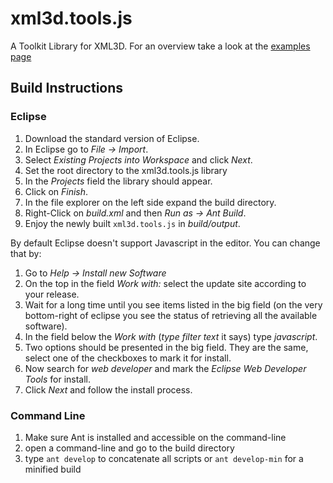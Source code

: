 # xml3d.tools.js

A Toolkit Library for XML3D. For an overview take a look at the [examples page](http://xml3d.github.io/xml3d.tools.js/index.xhtml)

## Build Instructions

### Eclipse

1. Download the standard version of Eclipse.
2. In Eclipse go to *File -> Import*.
3. Select *Existing Projects into Workspace* and click *Next*.
4. Set the root directory to the xml3d.tools.js library
5. In the *Projects* field the library should appear.
6. Click on *Finish*.
7. In the file explorer on the left side expand the build directory.
8. Right-Click on *build.xml* and then *Run as -> Ant Build*.
9. Enjoy the newly built `xml3d.tools.js` in *build/output*.

By default Eclipse doesn't support Javascript in the editor. You can change that by:
1. Go to *Help -> Install new Software*
2. On the top in the field *Work with:* select the update site according to your release.
3. Wait for a long time until you see items listed in the big field (on the very bottom-right of eclipse you see the status of retrieving all the available software).
4. In the field below the *Work with* (*type filter text* it says) type *javascript*.
5. Two options should be presented in the big field. They are the same, select one of the checkboxes to mark it for install.
6. Now search for *web developer* and mark the *Eclipse Web Developer Tools* for install.
7. Click *Next* and follow the install process.

### Command Line

1. Make sure Ant is installed and accessible on the command-line
2. open a command-line and go to the build directory
3. type `ant develop` to concatenate all scripts or `ant develop-min` for a minified build
